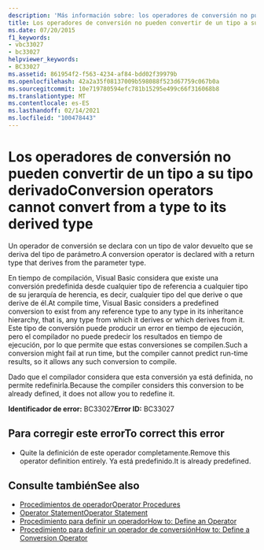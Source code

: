 ```yaml
---
description: 'Más información sobre: los operadores de conversión no pueden convertir de un tipo a su tipo derivado'
title: Los operadores de conversión no pueden convertir de un tipo a su tipo derivado
ms.date: 07/20/2015
f1_keywords:
- vbc33027
- bc33027
helpviewer_keywords:
- BC33027
ms.assetid: 861954f2-f563-4234-af84-bdd02f39979b
ms.openlocfilehash: 42a2a35f08137009b598088f523d67759c067b0a
ms.sourcegitcommit: 10e719780594efc781b15295e499c66f316068b8
ms.translationtype: MT
ms.contentlocale: es-ES
ms.lasthandoff: 02/14/2021
ms.locfileid: "100478443"
---
```

# <a name="conversion-operators-cannot-convert-from-a-type-to-its-derived-type"></a><span data-ttu-id="e873f-103">Los operadores de conversión no pueden convertir de un tipo a su tipo derivado</span><span class="sxs-lookup"><span data-stu-id="e873f-103">Conversion operators cannot convert from a type to its derived type</span></span>

<span data-ttu-id="e873f-104">Un operador de conversión se declara con un tipo de valor devuelto que se deriva del tipo de parámetro.</span><span class="sxs-lookup"><span data-stu-id="e873f-104">A conversion operator is declared with a return type that derives from the parameter type.</span></span>  
  
 <span data-ttu-id="e873f-105">En tiempo de compilación, Visual Basic considera que existe una conversión predefinida desde cualquier tipo de referencia a cualquier tipo de su jerarquía de herencia, es decir, cualquier tipo del que derive o que derive de él.</span><span class="sxs-lookup"><span data-stu-id="e873f-105">At compile time, Visual Basic considers a predefined conversion to exist from any reference type to any type in its inheritance hierarchy, that is, any type from which it derives or which derives from it.</span></span> <span data-ttu-id="e873f-106">Este tipo de conversión puede producir un error en tiempo de ejecución, pero el compilador no puede predecir los resultados en tiempo de ejecución, por lo que permite que estas conversiones se compilen.</span><span class="sxs-lookup"><span data-stu-id="e873f-106">Such a conversion might fail at run time, but the compiler cannot predict run-time results, so it allows any such conversion to compile.</span></span>  
  
 <span data-ttu-id="e873f-107">Dado que el compilador considera que esta conversión ya está definida, no permite redefinirla.</span><span class="sxs-lookup"><span data-stu-id="e873f-107">Because the compiler considers this conversion to be already defined, it does not allow you to redefine it.</span></span>  
  
 <span data-ttu-id="e873f-108">**Identificador de error:** BC33027</span><span class="sxs-lookup"><span data-stu-id="e873f-108">**Error ID:** BC33027</span></span>  
  
## <a name="to-correct-this-error"></a><span data-ttu-id="e873f-109">Para corregir este error</span><span class="sxs-lookup"><span data-stu-id="e873f-109">To correct this error</span></span>  
  
- <span data-ttu-id="e873f-110">Quite la definición de este operador completamente.</span><span class="sxs-lookup"><span data-stu-id="e873f-110">Remove this operator definition entirely.</span></span> <span data-ttu-id="e873f-111">Ya está predefinido.</span><span class="sxs-lookup"><span data-stu-id="e873f-111">It is already predefined.</span></span>  
  
## <a name="see-also"></a><span data-ttu-id="e873f-112">Consulte también</span><span class="sxs-lookup"><span data-stu-id="e873f-112">See also</span></span>

- [<span data-ttu-id="e873f-113">Procedimientos de operador</span><span class="sxs-lookup"><span data-stu-id="e873f-113">Operator Procedures</span></span>](../programming-guide/language-features/procedures/operator-procedures.md)
- [<span data-ttu-id="e873f-114">Operator Statement</span><span class="sxs-lookup"><span data-stu-id="e873f-114">Operator Statement</span></span>](../language-reference/statements/operator-statement.md)
- [<span data-ttu-id="e873f-115">Procedimiento para definir un operador</span><span class="sxs-lookup"><span data-stu-id="e873f-115">How to: Define an Operator</span></span>](../programming-guide/language-features/procedures/how-to-define-an-operator.md)
- [<span data-ttu-id="e873f-116">Procedimiento para definir un operador de conversión</span><span class="sxs-lookup"><span data-stu-id="e873f-116">How to: Define a Conversion Operator</span></span>](../programming-guide/language-features/procedures/how-to-define-a-conversion-operator.md)

